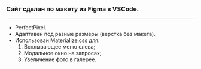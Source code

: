 ### Сайт сделан по макету из Figma в VSCode. 
---
* PerfectPixel. 
* Адаптивен под разные размеры (верстка без макета).
* Использован Materialize.css для:
    1. Всплывающее меню слева;
    2. Модальное окно на запросах;
    3. Увеличение фото в галерее.
